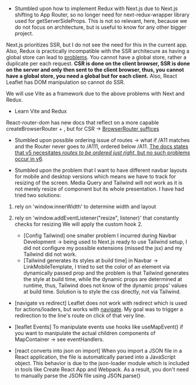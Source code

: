 - Stumbled upon how to implement Redux with Next.js due to Next.js shifting to App Router, so no longer need for next-redux-wrapper library used for getServerSideProps. This is not so relevant, here, because we do not focus on architecture, but is useful to know for any other bigger project.

Next.js prioritizes SSR, but I do not see the need for this in the current app. Also, Redux is practically incompatible with the SSR architecure as having a global store can lead to [problems](https://redux.js.org/usage/nextjs#the-app-router-architecture-and-redux). You cannot have a global store, rather a duplicate per each request. **CSR is done on the client browser, SSR is done on the server and only then sent to the client browser, thus, you cannot have a global store, you need a global but for each client.** Also, React Leaflet has DOM manipulation so cannot do SSR.

We will use Vite as a framework due to the above problems with Next and Redux.

- Learn Vite and Redux


React-router-dom has new docs that reflect on a more capable createBrowserRouter +  <RouterProvider router={router} />, but for CSR -> [BrowserRouter suffices](https://www.w3schools.com/react/react_router.asp) 

- Stumbled upon possible ordering issue of routes -> what if /A11 matches and the Router never goes to /A111, ordered below /A11.
[The docs states that v5 necesitates *routes to be ordered just right*, but no such problems occur in v6](https://reactrouter.com/en/main/start/faq#what-happened-to-regexp-routes-paths).

- Stumbled upon the problem that I want to have different navbar layouts for mobile and desktop versions which means we have to track for resizing of the screen. Media Query and Tailwind will not work as it is not merely resize of component but its whole presentation.
I have had tried two solutions:
1. rely on 'window.innerWidth' to determine width and layout
2. rely on 'window.addEventListener("resize", listener)' that constantly checks for resizing
We will apply the custom hook 2.

    - [Config Tailwind] one smaller problem I incurred during Navbar Development -> being used to Next.js ready to use Tailwind setup, I did not configure my possible extensions (missed the jsx) and my Tailwind did not work.
    - [Tailwind generates its styles at build time] in Navbar -> LinkMobileTemplate, I tried to set the color of an element via dynamically passed prop and the problem is that Tailwind generates the style at build time, while the dynamic props are determined at runtime, thus, Tailwind does not know of the dynamic props' values at build time. Solution is to style the css directly, not via Tailwind.

- [navigate vs redirect] Leaflet does not work with redirect which is used for actions/loaders, but works with [navigate](https://stackoverflow.com/questions/74413650/what-is-difference-between-usenavigate-and-redirect-in-react-route-v6). My goal was to trigger a redirection to the line's route on click of that very line. 
- [leaflet Events] To manipulate events use hooks like useMapEvent() if you want to manipulate the actual children components of MapContainer -> see eventHandlers.

- [react converts into json on import] When you import a JSON file in a React application, the file is automatically parsed into a JavaScript object. This behavior is due to the json-loader module which is included in tools like Create React App and Webpack. As a result, you don't need to manually parse the JSON file using JSON.parse()
